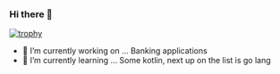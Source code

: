 ### Hi there 👋

[![trophy](https://github-profile-trophy.vercel.app/?username=n0ks&theme=gitdimme)](https://github.com/ryo-ma/github-profile-trophy)

- 🔭 I’m currently working on ...
  Banking applications
- 🌱 I’m currently learning ...
  Some kotlin, next up on the list is go lang

